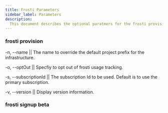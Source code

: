 ```yaml
---
title: Frosti Parameters
sidebar_label: Parameters
description:
  This document describes the optional paratmers for the frosti provision command
---
```


### frosti provision

  -n, --name || The name to override the default project prefix for the infrastructure.

  -o, --optOut || Specfiy to opt out of frosti usage tracking.

  -s, --subscriptionId || The subscription Id to be used. Default is to use the primary subscription.

  -v, --version || Display version information.

### frosti signup beta
